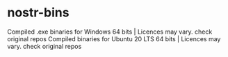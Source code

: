 # nostr-bins <br>
Compiled .exe binaries for Windows 64 bits  | Licences may vary. check original repos
Compiled binaries for Ubuntu 20 LTS 64 bits  | Licences may vary. check original repos

